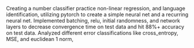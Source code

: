 Creating a number classifier practice non-linear regression, and language identification, utilizing pytorch to create a simple neural net and a recurring neural net. 
Implemented batching, relu, initial randomness, and network layers to decrease convergence time on test data and hit 88%+ accuracy on test data.
Analyzed different error classifications like cross_entropy, MSE, and euclidean 1 norm,
